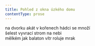 ```yaml
---
title: Pohled z okna úzkého domu
contentType: prose
---
```


<section>

na dvorku akát v kořenech hádci se množí  
šelest vyvrací strom na nebi  
mělkém jak balaton vítr roluje mrak

</section>
